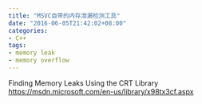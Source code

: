 ```yaml
---
title: "MSVC自带的内存泄漏检测工具"
date: "2016-06-05T21:42:02+08:00"
categories:
- C++
tags:
- memory leak
- memory overflow
---
```


Finding Memory Leaks Using the CRT Library
https://msdn.microsoft.com/en-us/library/x98tx3cf.aspx

